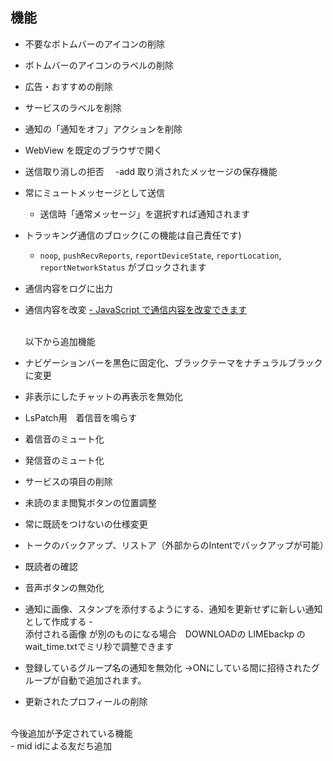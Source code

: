 
## 機能

- 不要なボトムバーのアイコンの削除
- ボトムバーのアイコンのラベルの削除
- 広告・おすすめの削除
- サービスのラベルを削除
- 通知の「通知をオフ」アクションを削除
- WebView を既定のブラウザで開く
  <br>
- 送信取り消しの拒否
　-add 取り消されたメッセージの保存機能 
- 常にミュートメッセージとして送信
  - 送信時「通常メッセージ」を選択すれば通知されます
- トラッキング通信のブロック(この機能は自己責任です)
  - `noop`, `pushRecvReports`, `reportDeviceState`, `reportLocation`, `reportNetworkStatus` がブロックされます
- 通信内容をログに出力
- 通信内容を改変
 [- JavaScript で通信内容を改変できます](https://github.com/areteruhiro/LIMEs/blob/master/JavaRead.md)


  <br>以下から追加機能
- ナビゲーションバーを黒色に固定化、ブラックテーマをナチュラルブラックに変更
- 非表示にしたチャットの再表示を無効化
- LsPatch用　着信音を鳴らす
- 着信音のミュート化
- 発信音のミュート化
- サービスの項目の削除
    <br>
- 未読のまま閲覧ボタンの位置調整
- 常に既読をつけないの仕様変更
  <br>
- トークのバックアップ、リストア（外部からのIntentでバックアップが可能）
- 既読者の確認
- 音声ボタンの無効化
- 通知に画像、スタンプを添付するようにする、通知を更新せずに新しい通知として作成する
  -<br>添付される画像 が別のものになる場合　DOWNLOADの LIMEbackp のwait_time.txtでミリ秒で調整できます
- 登録しているグループ名の通知を無効化
  →ONにしている間に招待されたグループが自動で追加されます。
- 更新されたプロフィールの削除
<br>
今後追加が予定されている機能<br> 
- mid idによる友だち追加
